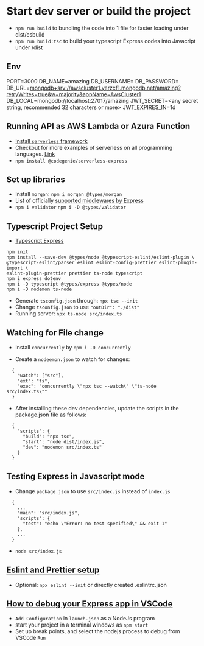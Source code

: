 # Start dev server or build the project

- `npm run build` to bundling the code into 1 file for faster loading under dist/esbuild
- `npm run build:tsc` to build your typescript Express codes into Javacript under /dist

## Env

PORT=3000
DB_NAME=amazing
DB_USERNAME=<admin username in MongoDB>
DB_PASSWORD=<admin password in MongoDB>
DB_URL=<mongodb+srv://awscluster1.yerzcf1.mongodb.net/amazing?retryWrites=true&w=majority&appName=AwsCluster1>
DB_LOCAL=mongodb://localhost:27017/amazing
JWT_SECRET=<any secret string, recommended 32 characters or more>
JWT_EXPIRES_IN=1d

## Running API as AWS Lambda or Azura Function

- [Install `serverless` framework](https://www.npmjs.com/package/@codegenie/serverless-express)
- Checkout for more examples of serverless on all programming languages. [Link](https://github.com/serverless/examples)
- `npm install @codegenie/serverless-express`

## Set up libraries

- Install `morgan`: `npm i morgan @types/morgan`
- List of officially [supported middlewares by Express](https://github.com/senchalabs/connect#middleware)
- `npm i validator` `npm i -D @types/validator`

## Typescript Project Setup

- [Typescript Express](https://blog.logrocket.com/how-to-set-up-node-typescript-express/)

```
npm init
npm install --save-dev @types/node @typescript-eslint/eslint-plugin \
@typescript-eslint/parser eslint eslint-config-prettier eslint-plugin-import \
eslint-plugin-prettier prettier ts-node typescript
npm i express dotenv
npm i -D typescript @types/express @types/node
npm i -D nodemon ts-node
```

- Generate `tsconfig.json` through: `npx tsc --init`
- Change `tsconfig.json` to use `"outDir": "./dist"`
- Running server: `npx ts-node src/index.ts`

## Watching for File change

- Install `concurrently` by `npm i -D concurrently`

- Create a `nodeemon.json` to watch for changes:

```
  {
    "watch": ["src"],
    "ext": "ts",
    "exec": "concurrently \"npx tsc --watch\" \"ts-node src/index.ts\""
  }
```

- After installing these dev dependencies, update the scripts in the package.json file as follows:

```
  {
    "scripts": {
      "build": "npx tsc",
      "start": "node dist/index.js",
      "dev": "nodemon src/index.ts"
    }
  }
```

## Testing Express in Javascript mode

- Change `package.json` to use `src/index.js` instead of `index.js`

```
  {
    ...
    "main": "src/index.js",
    "scripts": {
      "test": "echo \"Error: no test specified\" && exit 1"
    },
    ...
  }
```

- `node src/index.js`

## [Eslint and Prettier setup](https://mobisoftinfotech.com/resources/blog/set-up-node-and-express-js-project-from-scratch-with-typescript-eslint-and-prettier/)

- Optional: `npx eslint --init` or directly created .eslintrc.json

## [How to debug your Express app in VSCode](https://brianjenney.medium.com/how-to-debug-your-node-express-app-using-vs-code-6efb40180ba4)

- `Add Configuration` in `launch.json` as a NodeJs program
- start your project in a terminal windows as `npm start`
- Set up break points, and select the nodejs process to debug from VSCode `Run`
